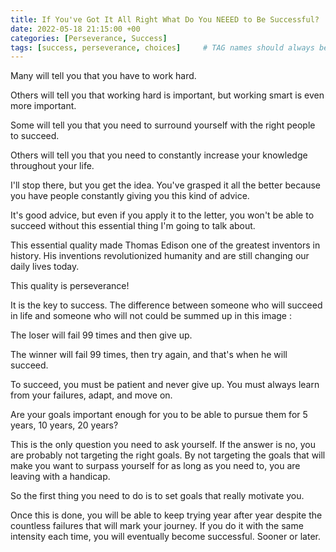 ```yaml
---
title: If You've Got It All Right What Do You NEEED to Be Successful?
date: 2022-05-18 21:15:00 +00
categories: [Perseverance, Success]
tags: [success, perseverance, choices]     # TAG names should always be lowercase
---
```


Many will tell you that you have to work hard.

Others will tell you that working hard is important, but working smart is even more important.

Some will tell you that you need to surround yourself with the right people to succeed.

Others will tell you that you need to constantly increase your knowledge throughout your life.

I'll stop there, but you get the idea. You've grasped it all the better because you have people constantly giving you this kind of advice.

It's good advice, but even if you apply it to the letter, you won't be able to succeed without this essential thing I'm going to talk about.

This essential quality made Thomas Edison one of the greatest inventors in history. His inventions revolutionized humanity and are still changing our daily lives today.

This quality is perseverance!

It is the key to success. The difference between someone who will succeed in life and someone who will not could be summed up in this image :

The loser will fail 99 times and then give up.

The winner will fail 99 times, then try again, and that's when he will succeed.

To succeed, you must be patient and never give up. You must always learn from your failures, adapt, and move on.

Are your goals important enough for you to be able to pursue them for 5 years, 10 years, 20 years?

This is the only question you need to ask yourself. If the answer is no, you are probably not targeting the right goals. By not targeting the goals that will make you want to surpass yourself for as long as you need to, you are leaving with a handicap.

So the first thing you need to do is to set goals that really motivate you.

Once this is done, you will be able to keep trying year after year despite the countless failures that will mark your journey. If you do it with the same intensity each time, you will eventually become successful. Sooner or later.
